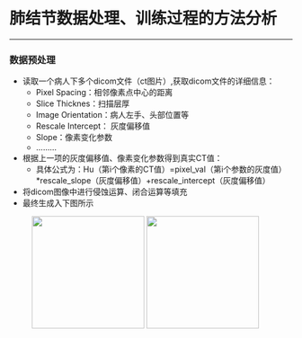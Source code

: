 # 肺结节数据处理、训练过程的方法分析


------

### 数据预处理
* 读取一个病人下多个dicom文件（ct图片）,获取dicom文件的详细信息：
    * Pixel Spacing：相邻像素点中心的距离
    * Slice Thicknes：扫描层厚
    * Image Orientation：病人左手、头部位置等 
    * Rescale Intercept： 灰度偏移值
    * Slope：像素变化参数
    * ………
* 根据上一项的灰度偏移值、像素变化参数得到真实CT值：
    * 具体公式为：Hu（第i个像素的CT值）=pixel_val（第i个参数的灰度值）*rescale_slope（灰度偏移值）+rescale_intercept（灰度偏移值）
* 将dicom图像中进行侵蚀运算、闭合运算等填充
* 最终生成入下图所示
<figure class="half">
    <img src="http://otqlgqb8g.bkt.clouddn.com/17-9-1/20936627.jpg" width="200" height="200">
    <img src="http://otqlgqb8g.bkt.clouddn.com/17-9-1/4768848.jpg" width="200" height="200">
</figure>

